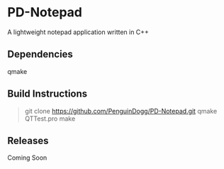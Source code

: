 # PD-Notepad
A lightweight notepad application written in C++

## Dependencies

qmake

## Build Instructions
> git clone https://github.com/PenguinDogg/PD-Notepad.git
> qmake QTTest.pro
> make <repo directory>
  
  ## Releases
  Coming Soon
